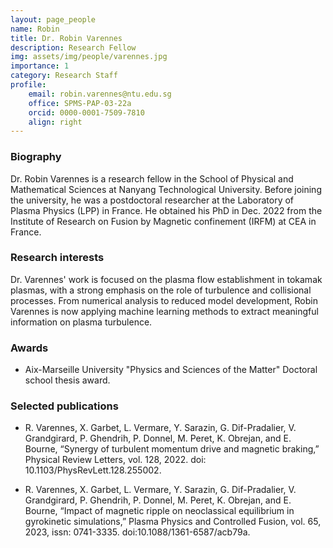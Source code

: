 ```yaml
---
layout: page_people
name: Robin
title: Dr. Robin Varennes
description: Research Fellow
img: assets/img/people/varennes.jpg
importance: 1
category: Research Staff
profile:
    email: robin.varennes@ntu.edu.sg
    office: SPMS-PAP-03-22a
    orcid: 0000-0001-7509-7810
    align: right
---
```


### Biography
Dr. Robin Varennes is a research fellow in the School of Physical and Mathematical Sciences at Nanyang Technological University.
Before joining the university, he was a postdoctoral researcher at the Laboratory of Plasma Physics (LPP) in France.
He obtained his PhD in Dec. 2022 from the Institute of Research on Fusion by Magnetic confinement (IRFM) at CEA in France.
<!-- He published 7 articles in peer-reviewed journals such as Physical Review Letters, Plasma Physics and Controlled Fusion, Nuclear Fusion, and Physics of Plasmas. -->

### Research interests
Dr. Varennes' work is focused on the plasma flow establishment in tokamak plasmas, with a strong emphasis on the role of turbulence and collisional processes.
From numerical analysis to reduced model development, Robin Varennes is now applying machine learning methods to extract meaningful information on plasma turbulence.

### Awards
- Aix-Marseille University "Physics and Sciences of the Matter" Doctoral school thesis award.

### Selected publications
- R. Varennes, X. Garbet, L. Vermare, Y. Sarazin, G. Dif-Pradalier, V. Grandgirard, P. Ghendrih, P. Donnel, M. Peret, K. Obrejan, and E. Bourne, “Synergy of turbulent momentum drive and magnetic braking,” Physical Review Letters, vol. 128, 2022. doi: 10.1103/PhysRevLett.128.255002.

- R. Varennes, X. Garbet, L. Vermare, Y. Sarazin, G. Dif-Pradalier, V. Grandgirard, P. Ghendrih, P. Donnel, M. Peret, K. Obrejan, and E. Bourne, “Impact of magnetic ripple on neoclassical equilibrium in gyrokinetic simulations,” Plasma Physics and Controlled Fusion, vol. 65, 2023, issn: 0741-3335. doi:10.1088/1361-6587/acb79a.
